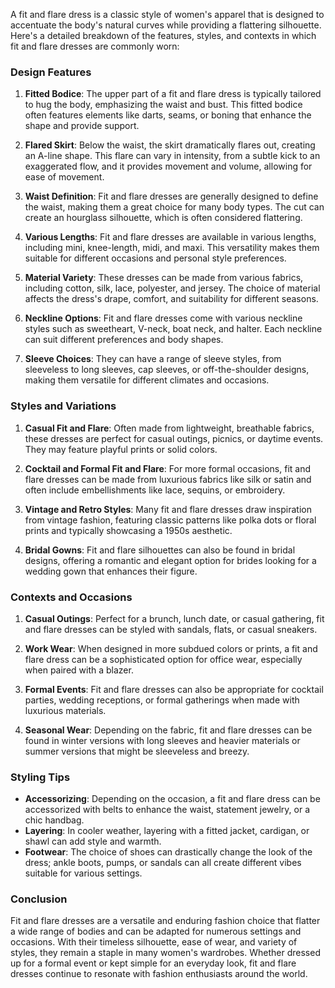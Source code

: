 A fit and flare dress is a classic style of women's apparel that is designed to accentuate the body's natural curves while providing a flattering silhouette. Here's a detailed breakdown of the features, styles, and contexts in which fit and flare dresses are commonly worn:

### Design Features

1. **Fitted Bodice**: The upper part of a fit and flare dress is typically tailored to hug the body, emphasizing the waist and bust. This fitted bodice often features elements like darts, seams, or boning that enhance the shape and provide support.

2. **Flared Skirt**: Below the waist, the skirt dramatically flares out, creating an A-line shape. This flare can vary in intensity, from a subtle kick to an exaggerated flow, and it provides movement and volume, allowing for ease of movement.

3. **Waist Definition**: Fit and flare dresses are generally designed to define the waist, making them a great choice for many body types. The cut can create an hourglass silhouette, which is often considered flattering.

4. **Various Lengths**: Fit and flare dresses are available in various lengths, including mini, knee-length, midi, and maxi. This versatility makes them suitable for different occasions and personal style preferences.

5. **Material Variety**: These dresses can be made from various fabrics, including cotton, silk, lace, polyester, and jersey. The choice of material affects the dress's drape, comfort, and suitability for different seasons.

6. **Neckline Options**: Fit and flare dresses come with various neckline styles such as sweetheart, V-neck, boat neck, and halter. Each neckline can suit different preferences and body shapes.

7. **Sleeve Choices**: They can have a range of sleeve styles, from sleeveless to long sleeves, cap sleeves, or off-the-shoulder designs, making them versatile for different climates and occasions.

### Styles and Variations

1. **Casual Fit and Flare**: Often made from lightweight, breathable fabrics, these dresses are perfect for casual outings, picnics, or daytime events. They may feature playful prints or solid colors.

2. **Cocktail and Formal Fit and Flare**: For more formal occasions, fit and flare dresses can be made from luxurious fabrics like silk or satin and often include embellishments like lace, sequins, or embroidery.

3. **Vintage and Retro Styles**: Many fit and flare dresses draw inspiration from vintage fashion, featuring classic patterns like polka dots or floral prints and typically showcasing a 1950s aesthetic.

4. **Bridal Gowns**: Fit and flare silhouettes can also be found in bridal designs, offering a romantic and elegant option for brides looking for a wedding gown that enhances their figure.

### Contexts and Occasions

1. **Casual Outings**: Perfect for a brunch, lunch date, or casual gathering, fit and flare dresses can be styled with sandals, flats, or casual sneakers.

2. **Work Wear**: When designed in more subdued colors or prints, a fit and flare dress can be a sophisticated option for office wear, especially when paired with a blazer.

3. **Formal Events**: Fit and flare dresses can also be appropriate for cocktail parties, wedding receptions, or formal gatherings when made with luxurious materials.

4. **Seasonal Wear**: Depending on the fabric, fit and flare dresses can be found in winter versions with long sleeves and heavier materials or summer versions that might be sleeveless and breezy.

### Styling Tips

- **Accessorizing**: Depending on the occasion, a fit and flare dress can be accessorized with belts to enhance the waist, statement jewelry, or a chic handbag.
- **Layering**: In cooler weather, layering with a fitted jacket, cardigan, or shawl can add style and warmth.
- **Footwear**: The choice of shoes can drastically change the look of the dress; ankle boots, pumps, or sandals can all create different vibes suitable for various settings.

### Conclusion

Fit and flare dresses are a versatile and enduring fashion choice that flatter a wide range of bodies and can be adapted for numerous settings and occasions. With their timeless silhouette, ease of wear, and variety of styles, they remain a staple in many women's wardrobes. Whether dressed up for a formal event or kept simple for an everyday look, fit and flare dresses continue to resonate with fashion enthusiasts around the world.